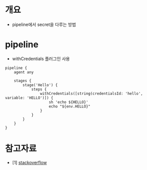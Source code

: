 # 개요
* pipeline에서 secret을 다루는 방법

# pipeline
* withCredentials 플러그인 사용

```
pipeline {
    agent any

    stages {
        stage('Hello') {
            steps {
                withCredentials([string(credentialsId: 'hello', variable: 'HELLO')]) {
                    sh 'echo ${HELLO}'
                    echo "${env.HELLO}"
                }
            }
        }
    }
}

```

# 참고자료
* [1] [stackoverflow](https://stackoverflow.com/questions/48182807/jenkins-use-withcredentials-in-global-environment-section)
